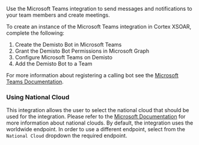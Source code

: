 Use the Microsoft Teams integration to send messages and notifications to your team members and create meetings. 

To create an instance of the Microsoft Teams integration in Cortex XSOAR, complete the following:

1. Create the Demisto Bot in Microsoft Teams
2. Grant the Demisto Bot Permissions in Microsoft Graph
3. Configure Microsoft Teams on Demisto
4. Add the Demisto Bot to a Team
 
For more information about registering a calling bot see the [Microsoft Teams Documentation](https://docs.microsoft.com/en-us/microsoftteams/platform/bots/calls-and-meetings/registering-calling-bot#add-microsoft-graph-permissions).

### Using National Cloud
This integration allows the user to select the national cloud that should be used for the integration. Please refer to the [Microsoft Documentation](https://docs.microsoft.com/en-us/graph/deployments) for more information about national clouds.
By default, the integration uses the worldwide endpoint. In order to use a different endpoint, select from the `National Cloud` dropdown the required endpoint. 
 